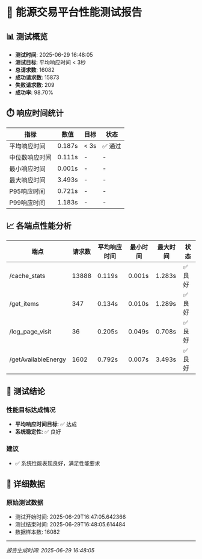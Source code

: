 # 🚀 能源交易平台性能测试报告

## 📊 测试概览

- **测试时间**: 2025-06-29 16:48:05
- **测试目标**: 平均响应时间 < 3秒
- **总请求数**: 16082
- **成功请求数**: 15873
- **失败请求数**: 209
- **成功率**: 98.70%

## ⏱️ 响应时间统计

| 指标 | 数值 | 目标 | 状态 |
|------|------|------|------|
| 平均响应时间 | 0.187s | < 3s | ✅ 通过 |
| 中位数响应时间 | 0.111s | - | - |
| 最小响应时间 | 0.001s | - | - |
| 最大响应时间 | 3.493s | - | - |
| P95响应时间 | 0.721s | - | - |
| P99响应时间 | 1.183s | - | - |

## 📈 各端点性能分析

| 端点 | 请求数 | 平均响应时间 | 最小时间 | 最大时间 | 状态 |
|------|--------|--------------|----------|----------|------|
| /cache_stats | 13888 | 0.119s | 0.001s | 1.283s | ✅ 良好 |
| /get_items | 347 | 0.134s | 0.010s | 1.289s | ✅ 良好 |
| /log_page_visit | 36 | 0.205s | 0.049s | 0.708s | ✅ 良好 |
| /getAvailableEnergy | 1602 | 0.792s | 0.007s | 3.493s | ✅ 良好 |

## 🎯 测试结论

### 性能目标达成情况
- **平均响应时间目标**: ✅ 达成
- **系统稳定性**: ✅ 良好

### 建议
- ✅ 系统性能表现良好，满足性能要求

## 📝 详细数据

### 原始测试数据
- 测试开始时间: 2025-06-29T16:47:05.642366
- 测试结束时间: 2025-06-29T16:48:05.614484
- 数据样本数: 16082

---
*报告生成时间: 2025-06-29 16:48:05*
